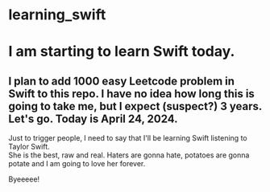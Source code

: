 # learning_swift

# I am starting to learn Swift today.

## I plan to add 1000 easy Leetcode problem in Swift to this repo.  I have no idea how long this is going to take me, but I expect (suspect?) 3 years.  Let's go.  Today is April 24, 2024.  

Just to trigger people, I need to say that I'll be learning Swift listening to Taylor Swift.  
She is the best, raw and real.  Haters are gonna hate, potatoes are gonna potate and I am going to love her forever.

Byeeeee!